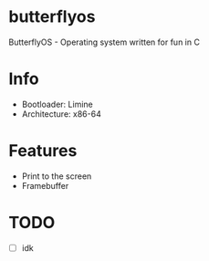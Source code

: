 # butterflyos
ButterflyOS - Operating system written for fun in C

# Info
- Bootloader: Limine
- Architecture: x86-64

# Features
- Print to the screen
- Framebuffer

# TODO
- [ ] idk
